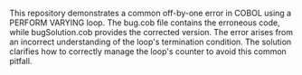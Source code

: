 This repository demonstrates a common off-by-one error in COBOL using a PERFORM VARYING loop. The bug.cob file contains the erroneous code, while bugSolution.cob provides the corrected version. The error arises from an incorrect understanding of the loop's termination condition.  The solution clarifies how to correctly manage the loop's counter to avoid this common pitfall.